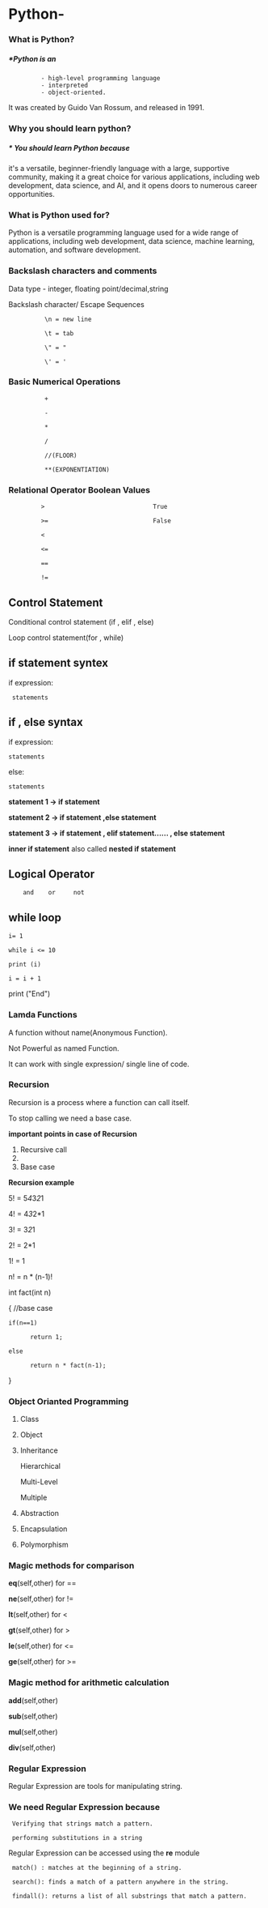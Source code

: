 # Python-
### What is Python?
##### *Python is an 
             - high-level programming language
             - interpreted
             - object-oriented.
It was created by Guido Van Rossum, and released in 1991.
### Why you should learn python?
##### * You should learn Python because 
it's a versatile, beginner-friendly language with a large, supportive community, making it a great choice for various applications, including web development, data science, and AI, and it opens doors to numerous career opportunities. 
### What is Python used for?
Python is a versatile programming language used for a wide range of applications, including web development, data science, machine learning, automation, and software development.
### Backslash characters and comments
Data type - integer, floating point/decimal,string

Backslash character/ Escape Sequences

              \n = new line
              
              \t = tab
              
              \" = "
              
              \' = '

### Basic Numerical Operations

              +

              -

              *

              /

              //(FLOOR)

              **(EXPONENTIATION)

### Relational Operator                               Boolean Values

             >                              True                               

             >=                             False

             <

             <=

             ==

             !=

## Control Statement 

Conditional control statement (if , elif , else)

Loop control statement(for , while)

## if statement syntex

 if expression:
 
     statements

## if , else syntax

  if expression:

    statements
    
  else:

    statements

**statement 1 -> if statement**

**statement 2 -> if statement ,else statement**

**statement 3 -> if statement , elif statement...... , else statement**

**inner if statement** also called **nested if statement**

## Logical Operator 

        and    or     not

## while loop

    i= 1
    
    while i <= 10
    
    print (i)
    
    i = i + 1
    
print ("End")

### Lamda Functions

A function without name(Anonymous Function).

Not Powerful as named Function.

It can work with single expression/ single line of code.

### Recursion

Recursion is a process where a function can call itself.

To stop calling we need a base case.

**important points in case of Recursion**

1. Recursive call
2. 
3. Base case

**Recursion example**

5! = 5*4*3*2*1

4! = 4*3*2*1

3! = 3*2*1

2! = 2*1

1! = 1

n! = n * (n-1)!


int fact(int n)

{
    //base case
    
    if(n==1)
    
          return 1;
          
    else
    
          return n * fact(n-1);

}


### Object Orianted Programming

1. Class

2. Object

3. Inheritance

      Hierarchical

      Multi-Level

      Multiple

 4. Abstraction

 5. Encapsulation

 6. Polymorphism


### Magic methods for comparison

__eq__(self,other)                for ==

__ne__(self,other)                for !=

__lt__(self,other)                for <

__gt__(self,other)                for >

__le__(self,other)                for <=

__ge__(self,other)                for >=


### Magic method for arithmetic calculation

__add__(self,other)

__sub__(self,other)

__mul__(self,other)

__div__(self,other)


### Regular Expression

Regular Expression are tools for manipulating string.

### We need Regular Expression because

     Verifying that strings match a pattern.

     performing substitutions in a string


Regular Expression can be accessed using the **re** module

     match() : matches at the beginning of a string.

     search(): finds a match of a pattern anywhere in the string.

     findall(): returns a list of all substrings that match a pattern.




             
